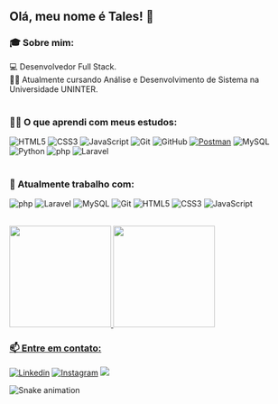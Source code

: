 ## Olá, meu nome é Tales! 👋
### 🎓 Sobre mim:
💻 Desenvolvedor Full Stack.<br>
👨‍🎓 Atualmente cursando Análise e Desenvolvimento de Sistema na Universidade UNINTER.
<br> <br>
### 👩‍💻 O que aprendi com meus estudos:<br>
![HTML5](https://img.shields.io/badge/-HTML5-E34F26?style=flat-square&logo=html5&logoColor=white)
![CSS3](https://img.shields.io/badge/-CSS3-1572B6?style=flat-square&logo=css3)
![JavaScript](https://img.shields.io/badge/-JavaScript-black?style=flat-square&logo=javascript)
![Git](https://img.shields.io/badge/-Git-black?style=plastic&logo=git)
![GitHub](https://img.shields.io/badge/-GitHub-181717?style=flat-square&logo=github)
 <a href="#"><img alt="Postman" src="https://img.shields.io/badge/Postman-FF6C37?logo=postman&logoColor=white"></a>
 ![MySQL](https://img.shields.io/badge/-MySQL-black?style=flat-square&logo=mysql)
![Python](https://img.shields.io/badge/-Python-white?style=flat-square&logo=python)
![php](https://img.shields.io/badge/-php-black?style=flat-square&logo=php)
![Laravel](https://img.shields.io/badge/-Laravel-white?style=flat-square&logo=laravel)
<br> <br>
### 🔭 Atualmente trabalho com:<br>
![php](https://img.shields.io/badge/-php-black?style=flat-square&logo=php)
![Laravel](https://img.shields.io/badge/-Laravel-white?style=flat-square&logo=laravel)
![MySQL](https://img.shields.io/badge/-MySQL-black?style=flat-square&logo=mysql)
![Git](https://img.shields.io/badge/-Git-black?style=plastic&logo=git)
![HTML5](https://img.shields.io/badge/-HTML5-E34F26?style=flat-square&logo=html5&logoColor=white)
![CSS3](https://img.shields.io/badge/-CSS3-1572B6?style=flat-square&logo=css3)
![JavaScript](https://img.shields.io/badge/-JavaScript-black?style=flat-square&logo=javascript)
<br> <br>
<div>
<a href="https://github.com/TalesPequeno">
<img loading="lazy" height="180em" src="https://github-readme-stats.vercel.app/api/top-langs/?username=TalesPequeno&layout=compact&langs_count=7&theme=dark"/>
<img loading="lazy" height="180em" src="https://github-readme-stats.vercel.app/api?username=TalesPequeno&show_icons=true&theme=dark&include_all_commits=true&count_private=true"/>
</div>

### 📫 Entre em contato:<br>
[![Linkedin](https://img.shields.io/badge/LinkedIn-0077B5?style=for-the-badge&logo=linkedin&logoColor=white)](https://www.linkedin.com/in/tales-pequeno/) [![Instagram](https://img.shields.io/badge/Instagram-E4405F?style=for-the-badge&logo=instagram&logoColor=white)](https://www.instagram.com/tales.pequeno/) <a href = "mailto:tales.pequeno2015@gmail.com"><img src="https://img.shields.io/badge/Gmail-D14836?style=for-the-badge&logo=gmail&logoColor=white" target="_blank"></a>

![Snake animation](https://github.com/TalesPequeno/TalesPequeno/blob/output/github-contribution-grid-snake.svg)

